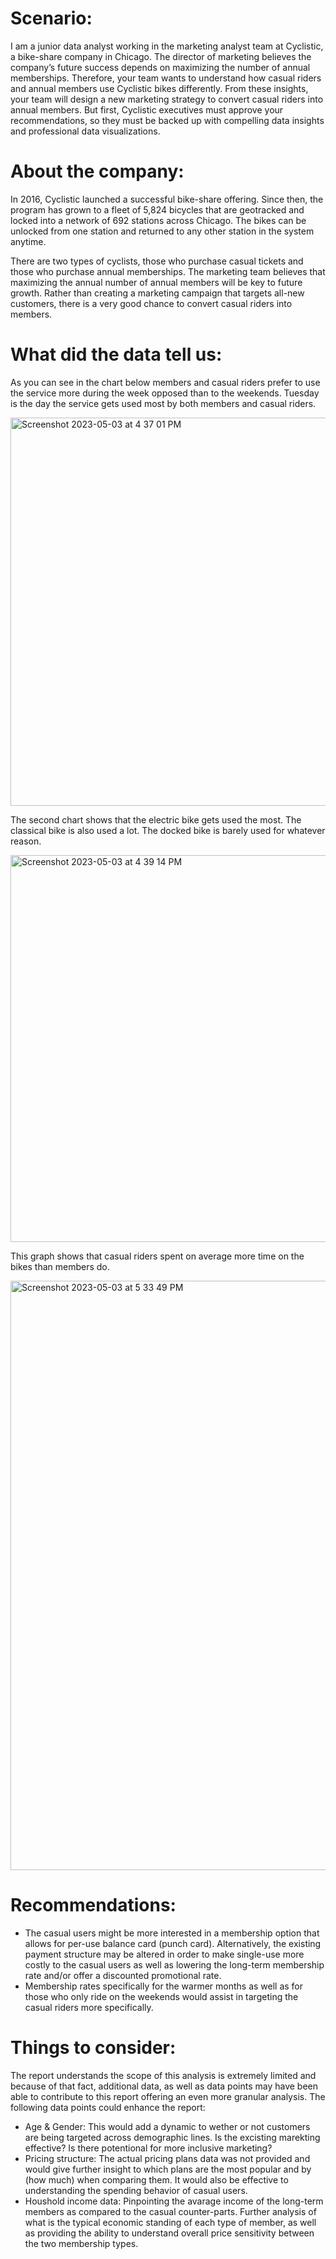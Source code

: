 # Scenario:
I am a junior data analyst working in the marketing analyst team at Cyclistic, a bike-share company in Chicago. The director of marketing believes the company’s future success depends on maximizing the number of annual memberships. Therefore, your team wants to understand how casual riders and annual members use Cyclistic bikes differently. From these insights, your team will design a new marketing strategy to convert casual riders into annual members. But first, Cyclistic executives must approve your recommendations, so they must be backed up with compelling data insights and professional data visualizations.

# About the company:
In 2016, Cyclistic launched a successful bike-share offering. Since then, the program has grown to a fleet of 5,824 bicycles that are geotracked and locked into a network of 692 stations across Chicago. The bikes can be unlocked from one station and returned to any other station in the system anytime.

There are two types of cyclists, those who purchase casual tickets and those who purchase annual memberships. The marketing team believes that maximizing the annual number of annual members will be key to future growth. Rather than creating a marketing campaign that targets all-new customers, there is a very good chance to convert casual riders into members.

# What did the data tell us:

As you can see in the chart below members and casual riders prefer to use the service more during the week opposed than to the weekends. Tuesday is the day the service gets used most by both members and casual riders.

<img width="621" alt="Screenshot 2023-05-03 at 4 37 01 PM" src="https://github.com/NickZward/Google-Data-Analytics-Professional-Certificate/assets/29818091/20cff44e-3c05-4644-9d9e-24a9c41baae5">


The second chart shows that the electric bike gets used the most. The classical bike is also used a lot. The docked bike is barely used for whatever reason.

<img width="619" alt="Screenshot 2023-05-03 at 4 39 14 PM" src="https://github.com/NickZward/Google-Data-Analytics-Professional-Certificate/assets/29818091/afef7c30-f3da-4c86-8e7a-5a57a2f0b659">


This graph shows that casual riders spent on average more time on the bikes than members do.

<img width="943" alt="Screenshot 2023-05-03 at 5 33 49 PM" src="https://github.com/NickZward/Google-Data-Analytics-Professional-Certificate/assets/29818091/7a257d5c-3e36-44a9-acf1-c4799f99141d">

# Recommendations:
- The casual users might be more interested in a membership option that allows for per-use balance card (punch card). Alternatively, the existing payment structure may be altered in order to make single-use more costly to the casual users as well as lowering the long-term membership rate and/or offer a discounted promotional rate.
- Membership rates specifically for the warmer months as well as for those who only ride on the weekends would assist in targeting the casual riders more specifically.

# Things to consider:
The report understands the scope of this analysis is extremely limited and because of that fact, additional data, as well as data points may have been able to contribute to this report offering an even more granular analysis. The following data points could enhance the report:
- Age & Gender: This would add a dynamic to wether or not customers are being targeted across demographic lines. Is the excisting marekting effective? Is there potentional for more inclusive marketing?
- Pricing structure: The actual pricing plans data was not provided and would give further insight to which plans are the most popular and by (how much) when comparing them. It would also be effective to understanding the spending behavior of casual users.
- Houshold income data: Pinpointing the avarage income of the long-term members as compared to the casual counter-parts. Further analysis of what is the typical economic standing of each type of member, as well as providing the ability to understand overall price sensitivity between the two membership types.
